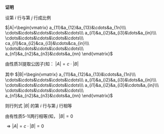 **证明**  
  
设第 $i$ 行与第 $j$ 行成比例  
  
 $|A|=\begin{vmatrix}  
a_{11}&a_{12}&a_{13}&\cdots&a_{1n}\\\  \cdots&\cdots&\cdots&\cdots&\cdots\\\ a_{i1}&a_{i2}&a_{i3}&\dots&a_{in}\\\ \cdots&\cdots&\cdots&\cdots&\cdots\\\   
ca_{i1}&ca_{i2}&ca_{i3}&\cdots&ca_{in}\\\   
\cdots&\cdots&\cdots&\cdots&\cdots\\\   
a_{n1}&a_{n2}&a_{n3}&\cdots&a_{nn}  
\end{vmatrix}$   
  
由性质3(提取公因子)知： $|A|=c\cdot|B|$   
  
其中 $|B|=\begin{vmatrix}  
a_{11}&a_{12}&a_{13}&\cdots&a_{1n}\\\  \cdots&\cdots&\cdots&\cdots&\cdots\\\ a_{i1}&a_{i2}&a_{i3}&\dots&a_{in}\\\ \cdots&\cdots&\cdots&\cdots&\cdots\\\   
a_{i1}&a_{i2}&a_{i3}&\cdots&a_{in}\\\   
\cdots&\cdots&\cdots&\cdots&\cdots\\\   
a_{n1}&a_{n2}&a_{n3}&\cdots&a_{nn}  
\end{vmatrix}$   
  
则行列式 $|B|$ 的第 $i$ 行与第 $j$ 行相等  
  
由有性质5-1(两行相等)知， $|B|=0$   
  
 $\Rightarrow|A|=c\cdot|B|=0$   
  
  
  
